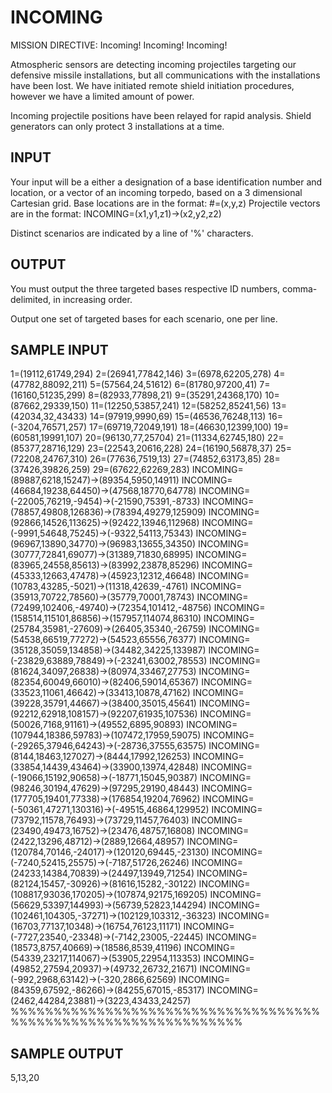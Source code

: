 <!-- RATING: MEDIUM -->
<!-- NAME:  INCOMING -->
<!-- GENERATOR: generate.pl -->
# INCOMING

MISSION DIRECTIVE: Incoming! Incoming! Incoming!

Atmospheric sensors are detecting incoming projectiles targeting our defensive missile installations, but all communications with the installations have been lost. We have initiated remote shield initiation procedures, however we have a limited amount of power.

Incoming projectile positions have been relayed for rapid analysis. Shield generators can only protect 3 installations at a time.

## INPUT
Your input will be a either a designation of a base identification number and location, or a vector of an incoming torpedo, based on a 3 dimensional Cartesian grid.
Base locations are in the format: #=(x,y,z) 
Projectile vectors are in the format: INCOMING=(x1,y1,z1)->(x2,y2,z2)

Distinct scenarios are indicated by a line of '%' characters.


## OUTPUT
You must output the three targeted bases respective ID numbers, comma-delimited, in increasing order.

Output one set of targeted bases for each scenario, one per line.

## SAMPLE INPUT
1=(19112,61749,294)
2=(26941,77842,146)
3=(6978,62205,278)
4=(47782,88092,211)
5=(57564,24,51612)
6=(81780,97200,41)
7=(16160,51235,299)
8=(82933,77898,21)
9=(35291,24368,170)
10=(87662,29339,150)
11=(12250,53857,241)
12=(58252,85241,56)
13=(42034,32,43433)
14=(97919,9990,69)
15=(46536,76248,113)
16=(-3204,76571,257)
17=(69719,72049,191)
18=(46630,12399,100)
19=(60581,19991,107)
20=(96130,77,25704)
21=(11334,62745,180)
22=(85377,28716,129)
23=(22543,20616,228)
24=(16190,56878,37)
25=(72208,24767,310)
26=(77636,7519,13)
27=(74852,63173,85)
28=(37426,39826,259)
29=(67622,62269,283)
INCOMING=(89887,6218,15247)->(89354,5950,14911)
INCOMING=(46684,19238,64450)->(47568,18770,64778)
INCOMING=(-22005,76219,-9454)->(-21590,75391,-8733)
INCOMING=(78857,49808,126836)->(78394,49279,125909)
INCOMING=(92866,14526,113625)->(92422,13946,112968)
INCOMING=(-9991,54648,75245)->(-9322,54113,75343)
INCOMING=(96967,13890,34770)->(96983,13655,34350)
INCOMING=(30777,72841,69077)->(31389,71830,68995)
INCOMING=(83965,24558,85613)->(83992,23878,85296)
INCOMING=(45333,12663,47478)->(45923,12312,46648)
INCOMING=(10783,43285,-5021)->(11318,42639,-4761)
INCOMING=(35913,70722,78560)->(35779,70001,78743)
INCOMING=(72499,102406,-49740)->(72354,101412,-48756)
INCOMING=(158514,115101,86856)->(157957,114074,86310)
INCOMING=(25784,35981,-27609)->(26405,35340,-26759)
INCOMING=(54538,66519,77272)->(54523,65556,76377)
INCOMING=(35128,35059,134858)->(34482,34225,133987)
INCOMING=(-23829,63889,78849)->(-23241,63002,78553)
INCOMING=(81624,34097,26838)->(80974,33467,27753)
INCOMING=(82354,60049,66010)->(82406,59014,65367)
INCOMING=(33523,11061,46642)->(33413,10878,47162)
INCOMING=(39228,35791,44667)->(38400,35015,45641)
INCOMING=(92212,62918,108157)->(92207,61935,107536)
INCOMING=(50026,7168,91161)->(49552,6895,90893)
INCOMING=(107944,18386,59783)->(107472,17959,59075)
INCOMING=(-29265,37946,64243)->(-28736,37555,63575)
INCOMING=(8144,18463,127027)->(8444,17992,126253)
INCOMING=(33854,14439,43464)->(33900,13974,42848)
INCOMING=(-19066,15192,90658)->(-18771,15045,90387)
INCOMING=(98246,30194,47629)->(97295,29190,48443)
INCOMING=(177705,19401,77338)->(176854,19204,76962)
INCOMING=(-50361,47271,130316)->(-49515,46864,129952)
INCOMING=(73792,11578,76493)->(73729,11457,76403)
INCOMING=(23490,49473,16752)->(23476,48757,16808)
INCOMING=(2422,13296,48712)->(2889,12664,48957)
INCOMING=(120784,70146,-24017)->(120120,69445,-23130)
INCOMING=(-7240,52415,25575)->(-7187,51726,26246)
INCOMING=(24233,14384,70839)->(24497,13949,71254)
INCOMING=(82124,15457,-30926)->(81616,15282,-30122)
INCOMING=(108817,93036,170205)->(107874,92175,169205)
INCOMING=(56629,53397,144993)->(56739,52823,144294)
INCOMING=(102461,104305,-37271)->(102129,103312,-36323)
INCOMING=(16703,77137,10348)->(16754,76123,11171)
INCOMING=(-7727,23540,-23348)->(-7142,23005,-22445)
INCOMING=(18573,8757,40669)->(18586,8539,41196)
INCOMING=(54339,23217,114067)->(53905,22954,113353)
INCOMING=(49852,27594,20937)->(49732,26732,21671)
INCOMING=(-992,2968,63142)->(-320,2866,62569)
INCOMING=(84359,67592,-86266)->(84255,67015,-85317)
INCOMING=(2462,44284,23881)->(3223,43433,24257)
%%%%%%%%%%%%%%%%%%%%%%%%%%%%%%%%%%%%%%%%%%%%%%%%%%%%%%%%%%%%%%%

## SAMPLE OUTPUT
5,13,20
